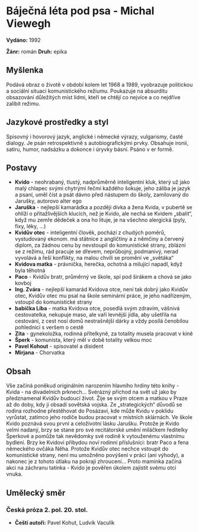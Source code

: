 # Báječná léta pod psa - Michal Viewegh

**Vydáno:** 1992

**Žánr:** román **Druh:** epika

## Myšlenka

Podává obraz o životě v období kolem let 1968 a 1989, vyobrazuje politickou a sociální situaci komunistického režiumu. Poukazuje na absurditu obsazování důležitých míst lidmi, kteří se chtějí co nejvíce a co nejdříve zalíbit režimu.

## Jazykové prostředky a styl

Spisovný i hovorový jazyk, anglické i německé výrazy, vulgarismy, časté dialogy. Je psán retrospektivně s autobiografickými prvky. Obsahuje ironii, satiru, humor, nadsázku a dokonce i úryvky básní. Psáno v er formě. 

## Postavy

- **Kvido** - neohrabaný, tlustý, nadprůměrně inteligentní kluk, který už jako malý chlapec svými chytrými řečmi každého šokuje, jeho záliba je jazyk a psaní, uměl číst a psát dávno před nástupem do školy, zamilovaný do Jarušky, autorovo alter ego
- **Jaruška** - nejlepší kamarádka a později dívka a žena Kvida, v pubertě se ohlíží o přitažlivějších klucích, než je Kvido, ale nechá se Kvidem „sbalit“, když mu zemře dědeček a ona ho lituje, je na všechno alergická (pyly, fixy, léky, ...)
- **Kvidův otec** - inteligentní člověk, pochází z chudých poměrů, vystudovaný ekonom. má státnice z angličtiny a z němčiny a červený diplom, za žádnou cenu by nevstoupil do komunistické strany, zblázní se z režimu, rád pracuje se dřevem, neprůbojný, podmanivý, nerad vyvolává a řeší konflikty, na malou chvíli se promění ve „světáka“
- **Kvidova matka** - právnička, herečka, ochotná a milující napadl, když byla těhotná
- **Paco** - Kvidův bratr, průměrný ve škole, spí pod širákem a chová se jako kovboj
- **Ing. Zvára** - nejlepší kamarád Kvidova otce, není tak dobrý jako Kvidův otec, Kvidův otec mu psal na škole seminární práce, je jeho nadřízeným, vstoupil do komunistické strany
- **babička Líba** - matka Kvidova otce, posedlá svým zdravím, vášnivá cestovatelka, nekupuje maso, ale vaří levnější jídla, aby ušetřila na cestování, z cest nosí domů nestrašnější dárky a vždy posílá čenobílou pohlednici s veršem o cestě
- **Zita** - gynekoložka, rodinná přítelkyně, za totality musela pracovat v kině
- **Šperk** - komunista, který měl v době totality velkou moc
- **Pavel Kohout** - spisovatel a disident
- **Mirjana** - Chorvatka

## Obsah

Vše začíná poněkud originálním narozením hlavního hrdiny této knihy - Kvida - na divadelních prknech... Svérázný příchod na svět už jako by předznamenal Kvidův budoucí život. Žije se svým otcem a matkou v Praze až do doby, kdy ji obsadí sovětská vojska. Ze „strategických“ důvodů se rodina rozhodne přestěhovat do Posázaví, kde může Kvidu v poklidu vyrůstat, zatímco jeho rodiče budou pracovat v místních sklárnách. Ve škole Kvido poznává svou první a celoživotní lásku Jarušku. Protože je Kvido velmi nadaný, brzy se stane pro své recitátorské umění miláčkem ředitelky Šperkové a pomůže tak nevědomky své rodině k vytouženému vlastnímu bydlení. Brzy ke Kvidovi přibydou noví rodinní příslušníci: bratr Paco a fena německého ovčáka Něha. Protože Kvidův otec nechce vstoupit do komunistické strany, není mu umožněno povýšení v práci (ani výhody), a nakonec je z tohoto útlaku na pokraji zhroucení... Proto maminka začíná akci na záchranu tatínka - Kvido je pověřen úkolem zajistit svému otci vnuka.

## Umělecký směr

### Česká próza 2. pol. 20. stol.

- **Čeští autoři:** Pavel Kohut, Ludvík Vaculík



